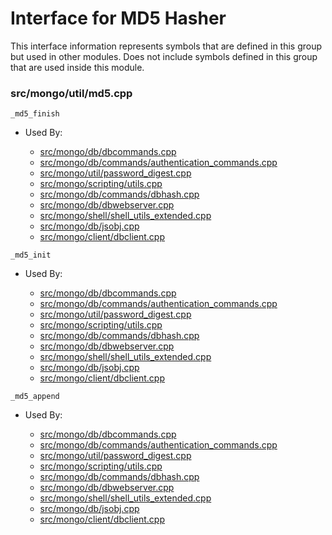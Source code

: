 
# Interface for MD5 Hasher
This interface information represents symbols that are defined in this group but used in other modules.  Does not include symbols defined in this group that are used inside this module.

### src/mongo/util/md5.cpp

<div></div>

    _md5_finish

- Used By:

    - [src/mongo/db/dbcommands.cpp](../../../../query\_and\_operation\_handling/database\_commands)
    - [src/mongo/db/commands/authentication\_commands.cpp](../../../../security/authentication)
    - [src/mongo/util/password\_digest.cpp](../../../../security/authentication\_utilities)
    - [src/mongo/scripting/utils.cpp](../../../../javascript/javascript\_libraries)
    - [src/mongo/db/commands/dbhash.cpp](../../../../query\_and\_operation\_handling/database\_commands)
    - [src/mongo/db/dbwebserver.cpp](../../../../network/web\_server)
    - [src/mongo/shell/shell\_utils\_extended.cpp](../../../../mongo\_shell/mongo\_shell)
    - [src/mongo/db/jsobj.cpp](../../../../bson/bson)
    - [src/mongo/client/dbclient.cpp](../../../../network/cpp\_client\_driver)

<div></div>

    _md5_init

- Used By:

    - [src/mongo/db/dbcommands.cpp](../../../../query\_and\_operation\_handling/database\_commands)
    - [src/mongo/db/commands/authentication\_commands.cpp](../../../../security/authentication)
    - [src/mongo/util/password\_digest.cpp](../../../../security/authentication\_utilities)
    - [src/mongo/scripting/utils.cpp](../../../../javascript/javascript\_libraries)
    - [src/mongo/db/commands/dbhash.cpp](../../../../query\_and\_operation\_handling/database\_commands)
    - [src/mongo/db/dbwebserver.cpp](../../../../network/web\_server)
    - [src/mongo/shell/shell\_utils\_extended.cpp](../../../../mongo\_shell/mongo\_shell)
    - [src/mongo/db/jsobj.cpp](../../../../bson/bson)
    - [src/mongo/client/dbclient.cpp](../../../../network/cpp\_client\_driver)

<div></div>

    _md5_append

- Used By:

    - [src/mongo/db/dbcommands.cpp](../../../../query\_and\_operation\_handling/database\_commands)
    - [src/mongo/db/commands/authentication\_commands.cpp](../../../../security/authentication)
    - [src/mongo/util/password\_digest.cpp](../../../../security/authentication\_utilities)
    - [src/mongo/scripting/utils.cpp](../../../../javascript/javascript\_libraries)
    - [src/mongo/db/commands/dbhash.cpp](../../../../query\_and\_operation\_handling/database\_commands)
    - [src/mongo/db/dbwebserver.cpp](../../../../network/web\_server)
    - [src/mongo/shell/shell\_utils\_extended.cpp](../../../../mongo\_shell/mongo\_shell)
    - [src/mongo/db/jsobj.cpp](../../../../bson/bson)
    - [src/mongo/client/dbclient.cpp](../../../../network/cpp\_client\_driver)
